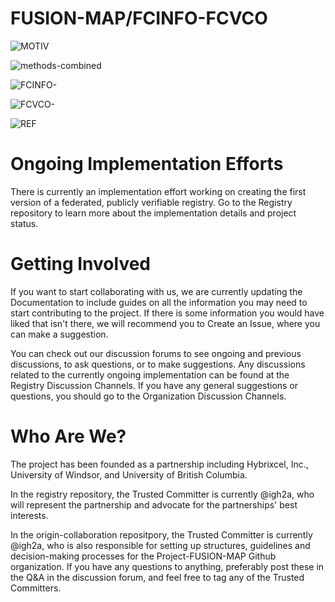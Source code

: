 # FUSION-MAP/FCINFO-FCVCO

  
![MOTIV](https://github.com/IGH2A/FUSION-MAP-FCINFO-FCVCO/assets/140977074/15e0b0d7-cee3-4dfb-963f-dc326f154a8a)


![methods-combined](https://github.com/IGH2A/FUSION-MAP-FCINFO-FCVCO/assets/140977074/b179beec-99d1-44f6-a9d3-0b1fdfbce5c3)

![FCINFO-](https://github.com/IGH2A/FUSION-MAP-FCINFO-FCVCO/assets/140977074/7539d2d8-4d0f-49f9-8599-9c41116db2cb)


![FCVCO-](https://github.com/IGH2A/FUSION-MAP-FCINFO-FCVCO/assets/140977074/aa526547-446a-4215-85df-b476cca47c63)

![REF](https://github.com/IGH2A/FUSION-MAP-FCINFO-FCVCO/assets/140977074/21a79ea8-981c-4506-a484-904b1b57d29b)

# Ongoing Implementation Efforts

There is currently an implementation effort working on creating the first version of a federated, publicly verifiable registry. Go to the Registry repository to learn more about the implementation details and project status.

# Getting Involved

If you want to start collaborating with us, we are currently updating the Documentation to include guides on all the information you may need to start contributing to the project. If there is some information you would have liked that isn't there, we will recommend you to Create an Issue, where you can make a suggestion.

You can check out our discussion forums to see ongoing and previous discussions, to ask questions, or to make suggestions. Any discussions related to the currently ongoing implementation can be found at the Registry Discussion Channels. If you have any general suggestions or questions, you should go to the Organization Discussion Channels.

# Who Are We?

The project has been founded as a partnership including Hybrixcel, Inc., University of Windsor, and University of British Columbia.

In the registry repository, the Trusted Committer is currently @igh2a, who will represent the partnership and advocate for the partnerships' best interests.

In the origin-collaboration repositpory, the Trusted Committer is currently @igh2a, who is also responsible for setting up structures, guidelines and decision-making processes for the Project-FUSION-MAP Github organization. If you have any questions to anything, preferably post these in the Q&A in the discussion forum, and feel free to tag any of the Trusted Committers.
